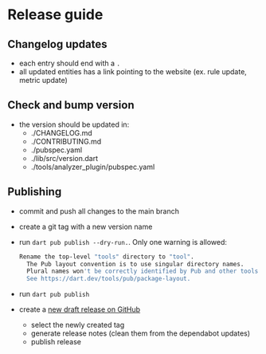 # Release guide

## Changelog updates

* each entry should end with a `.`
* all updated entities has a link pointing to the website (ex. rule update, metric update)

## Check and bump version

* the version should be updated in:
  * ./CHANGELOG.md
  * ./CONTRIBUTING.md
  * ./pubspec.yaml
  * ./lib/src/version.dart
  * ./tools/analyzer_plugin/pubspec.yaml

## Publishing

* commit and push all changes to the main branch
* create a git tag with a new version name
* run `dart pub publish --dry-run.`. Only one warning is allowed:

  ```bash
  Rename the top-level "tools" directory to "tool".
    The Pub layout convention is to use singular directory names.
    Plural names won't be correctly identified by Pub and other tools.
    See https://dart.dev/tools/pub/package-layout.
  ```

* run `dart pub publish`
* create a [new draft release on GitHub](https://github.com/ricardodalarme/lintme/releases)
  * select the newly created tag
  * generate release notes (clean them from the dependabot updates)
  * publish release

